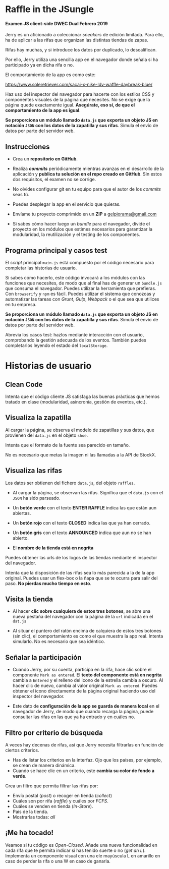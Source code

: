Raffle in the JSungle
=====================
#### Examen JS client-side DWEC Dual Febrero 2019

Jerry es un aficionado a coleccionar _sneakers_ de edición limitada. Para ello, ha de aplicar a las rifas que organizan las distintas tiendas de zapas.

Rifas hay muchas, y si introduce los datos por duplicado, lo descalifican.

Por ello, Jerry utiliza una sencilla app en el navegador donde señala si ha participado ya en dicha rifa o no.

El comportamiento de la app es como este:

https://www.soleretriever.com/sacai-x-nike-ldv-waffle-daybreak-blue/

Haz uso del inspector del navegador para hacerte con los estilos CSS y componentes visuales de la página que necesites. No se exige que la página quede exactamente igual. **Asegúrate, eso sí, de que el comportamiento de la app es igual**.

**Se proporciona un módulo llamado `data.js` que exporta un objeto JS en notación `JSON` con los datos de la zapatilla y sus rifas**. Simula el envío de datos por parte del servidor web.


## Instrucciones

- Crea un **repositorio en GitHub**.

- Realiza **_commits_** periódicamente mientras avanzas en el desarrollo de la aplicación y **publica tu solución en el repo creado en GitHub**. Sin estos dos requisitos, el examen no se corrige.

- No olvides configurar git en tu equipo para que el autor de los _commits_ seas tú.

- Puedes desplegar la app en el servicio que quieras.

- Envíame tu proyecto comprimido en un **ZIP** a gelpiorama@gmail.com

- Si sabes cómo hacer luego un _bundle_ para el navegador, divide el proyecto en los módulos que estimes necesarios para garantizar la modularidad, la reutilización y el testing de los componentes.

## Programa principal y casos test

El _script_ principal `main.js` está compuesto por el código necesario para completar las historias de usuario.

Si sabes cómo hacerlo, este código invocará a los módulos con las funciones que necesites, de modo que al final has de generar un `bundle.js` que consuma el navegador. Puedes utilizar la herramienta que prefieras. Con `browserify` y `npm` es fácil. Puedes utilizar el sistema que conozcas y automatizar las tareas con _Grunt_, _Gulp_, _Webpack_ o el que sea que utilices en tu empresa.

**Se proporciona un módulo llamado `data.js` que exporta un objeto JS en notación `JSON` con los datos de la zapatilla y sus rifas**. Simula el envío de datos por parte del servidor web.

Abrevia los casos test: hazlos mediante interacción con el usuario, comprobando la gestión adecuada de los eventos. También puedes completarlos leyendo el estado del  `localStorage`.


# Historias de usuario

## Clean Code

Intenta que el código cliente JS satisfaga las buenas prácticas que hemos tratado en clase (modularidad, asincronía, gestión de eventos, etc.). 

## Visualiza la zapatilla 

Al cargar la página, se observa el modelo de zapatillas y sus datos, que provienen del `data.js` en el objeto `shoe`.

Intenta que el formato de la fuente sea parecido en tamaño.

No es necesario que metas la imagen ni las llamadas a la API de StockX. 


## Visualiza las rifas

Los datos ser obtienen del fichero `data.js`, del objeto `raffles`.

- Al cargar la página, se observan las rifas. Significa que el `data.js` con el `JSON` ha sido parseado.
- Un **botón verde** con el texto **ENTER RAFFLE** indica las que están aun abiertas.
- Un **botón rojo** con el texto **CLOSED** indica las que ya han cerrado.
- Un **botón gris** con el texto **ANNOUNCED** indica que aun no se han abierto.

- El **nombre de la tienda está en negrita**


Puedes obtener las urls de los logos de las tiendas mediante el inspector del navegador.

Intenta que la disposición de las rifas sea lo más parecida a la de la app original. Puedes usar un flex-box o la ñapa que se te ocurra para salir del paso. **No pierdas mucho tiempo en esto**.


## Visita la tienda

- Al hacer **clic sobre cualquiera de estos tres botones**, se abre una nueva pestaña del navegador con la página de la `url` indicada en el `dat.js`

- Al situar el puntero del ratón encima de calquiera de estos tres botones (sin clic), el comportamiento es como el que muestra la app real. Intenta simularlo. No es necesario que sea idéntico.

## Señalar la participación

- Cuando Jerry, por su cuenta, participa en la rifa, hace clic sobre el componente `Mark as entered`. El **texto del componente está en negrita** cambia a `Entered` y el relleno del icono de la estrella cambia a oscuro. Al hacer clic de nuevo, cambia al valor original `Mark as entered`. Puedes obtener el icono directamente de la página original haciendo uso del inspector del navegador.

- Este dato de **configuración de la app se guarda de manera local** en el navegador de Jerry, de modo que cuando recarga la página, puede consultar las rifas en las que ya ha entrado y en cuáles no.


## Filtro por criterio de búsqueda

A veces hay decenas de rifas, así que Jerry necesita filtrarlas en función de ciertos criterios.

- Has de listar los criterios en la interfaz. Ojo que los países, por ejemplo, se crean de manera dinámica.
- Cuando se hace clic en un criterio, este **cambia su color de fondo a verde**.

Crea un filtro que permita filtrar las rifas por:
- Envío postal (_post_) o recoger en tienda (_collect_)
- Cuáles son por rifa (_raffle_) y cuáles por _FCFS_.
- Cuáles se venden en tienda (_In-Store_).
- País de la tienda.
- Mostrarlas todas: _all_

## ¡Me ha tocado!

Veamos si tu código es _Open-Closed_.
Añade una nueva funcionalidad en cada rifa que te permita indicar si has tenido suerte o no (_get an L_). Implementa un componente visual con una ele mayúscula L en amarillo en caso de perder la rifa o una W en caso de ganarla.
